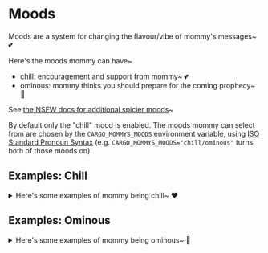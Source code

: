 # Moods

Moods are a system for changing the flavour/vibe of mommy's messages~ 💕

Here's the moods mommy can have~

* chill: encouragement and support from mommy~ 💕
* ominous: mommy thinks you should prepare for the coming prophecy~ 💜

See [the NSFW docs for additional spicier moods](./nsfw.md#moods)~

By default only the "chill" mood is enabled. The moods mommy can select from are chosen by the `CARGO_MOMMYS_MOODS` environment variable, using [ISO Standard Pronoun Syntax](./roles-and-pronouns.md) (e.g. `CARGO_MOMMYS_MOODS="chill/ominous"` turns both of those moods on).



## Examples: Chill

<details>
<summary>Here's some examples of mommy being chill~ ❤️</summary>

```
*pets your head*
```

```
aww, what a good girl~
mommy knew you could do it~ ❤️
```

```
that's mommy's clever little girl~ 💞
```

```
oops~! mommy loves you anyways~ 💞
```

```
do you need mommy's help~? 💓
```

</details>


## Examples: Ominous

<details>
<summary>Here's some examples of mommy being ominous~ 💜</summary>

```
What you have set in motion today will be remembered for aeons to come! 💗
```

```
mommy will see to it that her little girl's name is feared~ 💞
```

```
Ah, failure? mommy will make sure the stars are right next time
```

```
Does mommy's little girl need more time for worship~?
```

</details>